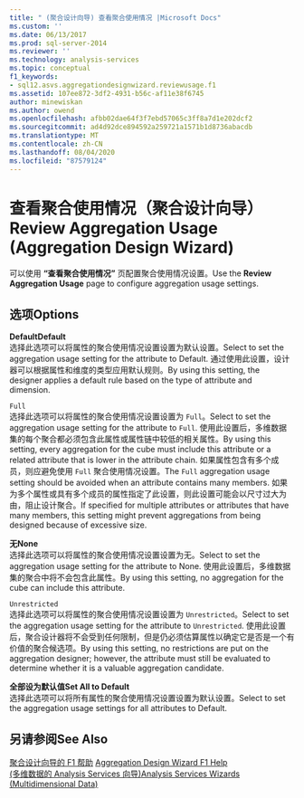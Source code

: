 ```yaml
---
title: " (聚合设计向导) 查看聚合使用情况 |Microsoft Docs"
ms.custom: ''
ms.date: 06/13/2017
ms.prod: sql-server-2014
ms.reviewer: ''
ms.technology: analysis-services
ms.topic: conceptual
f1_keywords:
- sql12.asvs.aggregationdesignwizard.reviewusage.f1
ms.assetid: 107ee872-3df2-4931-b56c-af11e38f6745
author: minewiskan
ms.author: owend
ms.openlocfilehash: afbb02dae64f3f7ebd57065c3ff8a7d1e202dcf2
ms.sourcegitcommit: ad4d92dce894592a259721a1571b1d8736abacdb
ms.translationtype: MT
ms.contentlocale: zh-CN
ms.lasthandoff: 08/04/2020
ms.locfileid: "87579124"
---
```

# <a name="review-aggregation-usage-aggregation-design-wizard"></a><span data-ttu-id="e0c1c-102">查看聚合使用情况（聚合设计向导）</span><span class="sxs-lookup"><span data-stu-id="e0c1c-102">Review Aggregation Usage (Aggregation Design Wizard)</span></span>
  <span data-ttu-id="e0c1c-103">可以使用 **“查看聚合使用情况”** 页配置聚合使用情况设置。</span><span class="sxs-lookup"><span data-stu-id="e0c1c-103">Use the **Review Aggregation Usage** page to configure aggregation usage settings.</span></span>  
  
## <a name="options"></a><span data-ttu-id="e0c1c-104">选项</span><span class="sxs-lookup"><span data-stu-id="e0c1c-104">Options</span></span>  
 <span data-ttu-id="e0c1c-105">**Default**</span><span class="sxs-lookup"><span data-stu-id="e0c1c-105">**Default**</span></span>  
 <span data-ttu-id="e0c1c-106">选择此选项可以将属性的聚合使用情况设置设置为默认设置。</span><span class="sxs-lookup"><span data-stu-id="e0c1c-106">Select to set the aggregation usage setting for the attribute to Default.</span></span> <span data-ttu-id="e0c1c-107">通过使用此设置，设计器可以根据属性和维度的类型应用默认规则。</span><span class="sxs-lookup"><span data-stu-id="e0c1c-107">By using this setting, the designer applies a default rule based on the type of attribute and dimension.</span></span>  
  
 `Full`  
 <span data-ttu-id="e0c1c-108">选择此选项可以将属性的聚合使用情况设置设置为 `Full`。</span><span class="sxs-lookup"><span data-stu-id="e0c1c-108">Select to set the aggregation usage setting for the attribute to `Full`.</span></span> <span data-ttu-id="e0c1c-109">使用此设置后，多维数据集的每个聚合都必须包含此属性或属性链中较低的相关属性。</span><span class="sxs-lookup"><span data-stu-id="e0c1c-109">By using this setting, every aggregation for the cube must include this attribute or a related attribute that is lower in the attribute chain.</span></span> <span data-ttu-id="e0c1c-110">如果属性包含有多个成员，则应避免使用 `Full` 聚合使用情况设置。</span><span class="sxs-lookup"><span data-stu-id="e0c1c-110">The `Full` aggregation usage setting should be avoided when an attribute contains many members.</span></span> <span data-ttu-id="e0c1c-111">如果为多个属性或具有多个成员的属性指定了此设置，则此设置可能会以尺寸过大为由，阻止设计聚合。</span><span class="sxs-lookup"><span data-stu-id="e0c1c-111">If specified for multiple attributes or attributes that have many members, this setting might prevent aggregations from being designed because of excessive size.</span></span>  
  
 <span data-ttu-id="e0c1c-112">**无**</span><span class="sxs-lookup"><span data-stu-id="e0c1c-112">**None**</span></span>  
 <span data-ttu-id="e0c1c-113">选择此选项可以将属性的聚合使用情况设置设置为无。</span><span class="sxs-lookup"><span data-stu-id="e0c1c-113">Select to set the aggregation usage setting for the attribute to None.</span></span> <span data-ttu-id="e0c1c-114">使用此设置后，多维数据集的聚合中将不会包含此属性。</span><span class="sxs-lookup"><span data-stu-id="e0c1c-114">By using this setting, no aggregation for the cube can include this attribute.</span></span>  
  
 `Unrestricted`  
 <span data-ttu-id="e0c1c-115">选择此选项可以将属性的聚合使用情况设置设置为 `Unrestricted`。</span><span class="sxs-lookup"><span data-stu-id="e0c1c-115">Select to set the aggregation usage setting for the attribute to `Unrestricted`.</span></span> <span data-ttu-id="e0c1c-116">使用此设置后，聚合设计器将不会受到任何限制，但是仍必须估算属性以确定它是否是一个有价值的聚合候选项。</span><span class="sxs-lookup"><span data-stu-id="e0c1c-116">By using this setting, no restrictions are put on the aggregation designer; however, the attribute must still be evaluated to determine whether it is a valuable aggregation candidate.</span></span>  
  
 <span data-ttu-id="e0c1c-117">**全部设为默认值**</span><span class="sxs-lookup"><span data-stu-id="e0c1c-117">**Set All to Default**</span></span>  
 <span data-ttu-id="e0c1c-118">选择此选项可以将所有属性的聚合使用情况设置设置为默认设置。</span><span class="sxs-lookup"><span data-stu-id="e0c1c-118">Select to set the aggregation usage settings for all attributes to Default.</span></span>  
  
## <a name="see-also"></a><span data-ttu-id="e0c1c-119">另请参阅</span><span class="sxs-lookup"><span data-stu-id="e0c1c-119">See Also</span></span>  
 <span data-ttu-id="e0c1c-120">[聚合设计向导的 F1 帮助](aggregation-design-wizard-f1-help.md) </span><span class="sxs-lookup"><span data-stu-id="e0c1c-120">[Aggregation Design Wizard F1 Help](aggregation-design-wizard-f1-help.md) </span></span>  
 [<span data-ttu-id="e0c1c-121">&#40;多维数据的 Analysis Services 向导&#41;</span><span class="sxs-lookup"><span data-stu-id="e0c1c-121">Analysis Services Wizards &#40;Multidimensional Data&#41;</span></span>](analysis-services-wizards-multidimensional-data.md)  
  
  
